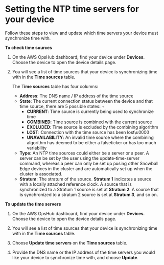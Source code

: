 # Setting the NTP time servers for your device<a name="setting-ntp"></a>

 Follow these steps to view and update which time servers your device must synchronize time with\.

**To check time sources**

1. On the AWS OpsHub dashboard, find your device under **Devices**\. Choose the device to open the device details page\.

1. You will see a list of time sources that your device is synchronizing time with in the **Time sources** table\.

   The T**ime sources** table has four columns: 
   + **Address**: The DNS name / IP address of the time source
   + **State**: The current connection status between the device and that time source, there are 5 possible states:
     + 
       + **CURRENT**: Time source is currently being used to synchronize time
       + **COMBINED**: Time source is combined with the current source
       + **EXCLUDED**: Time source is excluded by the combining algorithm
       + **LOST**: Connection with the time source has been lost\\u0000
       + **UNAVAILABILITY**: An invalid time source where the combining algorithm has deemed to be either a falseticker or has too much variability
   + **Type**: An NTP time sources could either be a server or a peer\. A server can be set by the user using the update\-time\-server command, whereas a peer can only be set up pusing other Snowball Edge devices in the cluster and are automatically set up when the cluster is associated\.
   + **Stratum**: The stratum of the source\. **Stratum 1** indicates a source with a locally attached reference clock\. A source that is synchronized to a Stratum 1 source is set at **Stratum 2**\. A source that is synchronized to a stratum 2 source is set at **Stratum 3**, and so on\.

**To update the time servers**

1. On the AWS OpsHub dashboard, find your device under **Devices**\. Choose the device to open the device details page\.

1. You will see a list of time sources that your device is synchronizing time with in the **Time sources** table\.

1. Choose **Update time servers** on the **Time sources** table\.

1. Provide the DNS name or the IP address of the time servers you would like your device to synchronize time with, and choose **Update**\.